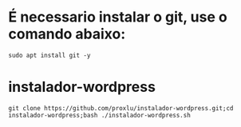 # É necessario instalar o git, use o comando abaixo:
`sudo apt install git -y`

# instalador-wordpress
`git clone https://github.com/proxlu/instalador-wordpress.git;cd instalador-wordpress;bash ./instalador-wordpress.sh`
